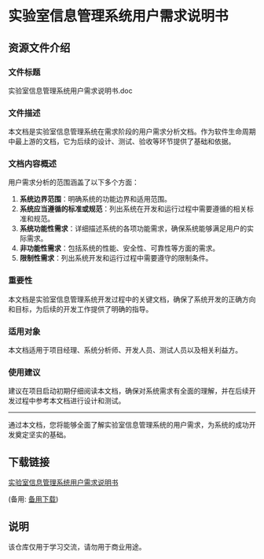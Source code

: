 # 实验室信息管理系统用户需求说明书

## 资源文件介绍

### 文件标题
实验室信息管理系统用户需求说明书.doc

### 文件描述
本文档是实验室信息管理系统在需求阶段的用户需求分析文档。作为软件生命周期中最上游的文档，它为后续的设计、测试、验收等环节提供了基础和依据。

### 文档内容概述
用户需求分析的范围涵盖了以下多个方面：
1. **系统边界范围**：明确系统的功能边界和适用范围。
2. **系统应当遵循的标准或规范**：列出系统在开发和运行过程中需要遵循的相关标准和规范。
3. **系统功能性需求**：详细描述系统的各项功能需求，确保系统能够满足用户的实际需求。
4. **非功能性需求**：包括系统的性能、安全性、可靠性等方面的需求。
5. **限制性需求**：列出系统开发和运行过程中需要遵守的限制条件。

### 重要性
本文档是实验室信息管理系统开发过程中的关键文档，确保了系统开发的正确方向和目标，为后续的开发工作提供了明确的指导。

### 适用对象
本文档适用于项目经理、系统分析师、开发人员、测试人员以及相关利益方。

### 使用建议
建议在项目启动初期仔细阅读本文档，确保对系统需求有全面的理解，并在后续开发过程中参考本文档进行设计和测试。

---

通过本文档，您将能够全面了解实验室信息管理系统的用户需求，为系统的成功开发奠定坚实的基础。

## 下载链接
[实验室信息管理系统用户需求说明书](https://pan.quark.cn/s/9522549d4580) 

(备用: [备用下载](https://pan.baidu.com/s/1N7mYH4hsqjgXAoRNV2OnXg?pwd=1234))

## 说明

该仓库仅用于学习交流，请勿用于商业用途。

